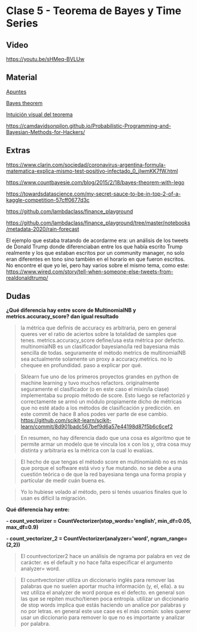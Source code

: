 # Clase 5 - Teorema de Bayes y Time Series

## Video
https://youtu.be/sHMeq-BVLUw

## Material
[Apuntes](https://github.com/lambdaclass/data_etudes/tree/master/clases/clase_5)

[Bayes theorem](https://www.youtube.com/watch?v=HZGCoVF3YvM)

[Intuición visual del teorema](https://www.skobelevs.ie/BayesTheorem/)

https://camdavidsonpilon.github.io/Probabilistic-Programming-and-Bayesian-Methods-for-Hackers/


## Extras
https://www.clarin.com/sociedad/coronavirus-argentina-formula-matematica-explica-mismo-test-positivo-infectado_0_jIwmKK7fW.html

https://www.countbayesie.com/blog/2015/2/18/bayes-theorem-with-lego

https://towardsdatascience.com/my-secret-sauce-to-be-in-top-2-of-a-kaggle-competition-57cff0677d3c


https://github.com/lambdaclass/finance_playground

https://github.com/lambdaclass/finance_playground/tree/master/notebooks/metadata-2020/rain-forecast

El ejemplo que estaba tratando de acordarme era: un análisis de los tweets de Donald Trump donde diferenciaban entre los que había escrito Trump realmente y los que estaban escritos por un community manager, no solo eran diferentes en tono sino también en el horario en que fueron escritos. No encontre el que yo lei, pero hay varios sobre el mismo tema, como este: https://www.wired.com/story/tell-when-someone-else-tweets-from-realdonaldtrump/

## Dudas
**¿Qué diferencia hay entre score de MultinomialNB y metrics.accuracy_score? dan igual resultado**
> la métrica que definis de accuracy es arbitraria, pero en general queres ver el ratio de aciertos sobre la totalidad de samples que tenes.
> metrics.accuracy_score define/usa esta métrica por defecto.
> multinomialNB es un clasificador bayesiano/la red bayesiana más sencilla de todas. seguramente el método metrics de multinomialNB sea actualmente solamente un proxy a accuracy.metrics. no lo chequee en profundidad. paso a explicar por qué.

> Sklearn fue uno de los primeros proyectos grandes en python de machine learning y tuvo muchos refactors. originalmente seguramente el clasificador (o en este caso el mixin/la clase) implementaba su propio método de score. Esto luego se refactorizó y correctamente se armó un módulo propiamente dicho de métricas que no esté atado a los métodos de clasificación y predicción. en este commit de hace 8 años podes ver parte de ese cambio. https://github.com/scikit-learn/scikit-learn/commit/8d901badc567bef9d6a57e44198d87f5b6c6cef2

> En resumen, no hay diferencia dado que una cosa es algoritmo que te permite armar un modelo que te vincula  los x con los y, otra cosa muy distinta y arbitraria es la métrica con la cual lo evalúas.

> El hecho de que tengas el método score en multinomialnb no es más que porque el software está vivo y fue mutando. no se debe a una cuestión teórica o de que la red bayesiana tenga una forma propia y particular de medir cuán buena es.

> Yo lo hubiese volado al método, pero si tenés usuarios finales que lo usan es difícil la migración.


**Qué diferencia hay entre:**

**- count_vectorizer = CountVectorizer(stop_words='english', min_df=0.05, max_df=0.9)**

**- count_vectorizer_2 = CountVectorizer(analyzer='word',  ngram_range=(2,2))**

> El countvectorizer2 hace un análisis de ngrama por palabra en vez de carácter. es el default y no hace falta especificar el argumento analyzer= word.

> El countvectorizer utiliza un diccionario inglés para remover las palabras que no suelen aportar mucha información  (y, el, ella). a su vez utiliza el analyzer de word porque es el defecto. en general son las que se repiten mucho/tienen poca entropía. utilizar un diccionario de stop words implica que estás haciendo un analice por palabras y no por letras. en general este use case es el más común: soles querer usar un diccionario para remover lo que no es importante y analizar por palabra.


